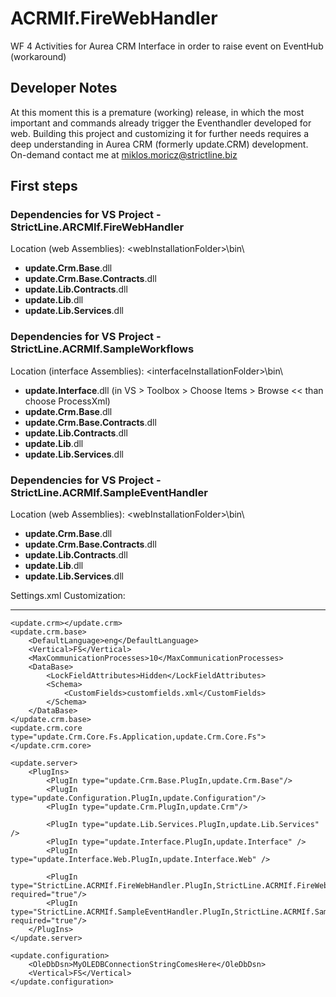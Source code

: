 # ACRMIf.FireWebHandler
WF 4 Activities for Aurea CRM Interface in order to raise event on EventHub (workaround)

## Developer Notes
At this moment this is a premature (working) release, in which the most important <import> and <update> commands already trigger the Eventhandler developed for web. Building this project and customizing it for further needs requires a deep understanding in Aurea CRM (formerly update.CRM) development. On-demand contact me at miklos.moricz@strictline.biz

## First steps

### Dependencies for VS Project - StrictLine.ARCMIf.FireWebHandler
Location (web Assemblies): \<webInstallationFolder\>\bin\
- **update.Crm.Base**.dll
- **update.Crm.Base.Contracts**.dll
- **update.Lib.Contracts**.dll
- **update.Lib**.dll
- **update.Lib.Services**.dll

### Dependencies for VS Project - StrictLine.ACRMIf.SampleWorkflows
Location (interface Assemblies): \<interfaceInstallationFolder\>\bin\
- **update.Interface**.dll (in VS > Toolbox > Choose Items > Browse << than choose ProcessXml)
- **update.Crm.Base**.dll
- **update.Crm.Base.Contracts**.dll
- **update.Lib.Contracts**.dll
- **update.Lib**.dll
- **update.Lib.Services**.dll

### Dependencies for VS Project - StrictLine.ACRMIf.SampleEventHandler
Location (web Assemblies): \<webInstallationFolder\>\bin\
- **update.Crm.Base**.dll
- **update.Crm.Base.Contracts**.dll
- **update.Lib.Contracts**.dll
- **update.Lib**.dll
- **update.Lib.Services**.dll

Settings.xml Customization:
_________________________________
	<update.crm></update.crm>
	<update.crm.base>
		<DefaultLanguage>eng</DefaultLanguage>
		<Vertical>FS</Vertical>
		<MaxCommunicationProcesses>10</MaxCommunicationProcesses>
		<DataBase>
			<LockFieldAttributes>Hidden</LockFieldAttributes>
			<Schema>
				<CustomFields>customfields.xml</CustomFields>
			</Schema>
		</DataBase>		
	</update.crm.base>
	<update.crm.core type="update.Crm.Core.Fs.Application,update.Crm.Core.Fs">
	</update.crm.core>
	
	<update.server>
		<PlugIns>
			<PlugIn type="update.Crm.Base.PlugIn,update.Crm.Base"/>
			<PlugIn type="update.Configuration.PlugIn,update.Configuration"/>
			<PlugIn type="update.Crm.PlugIn,update.Crm"/>			
			
			<PlugIn type="update.Lib.Services.PlugIn,update.Lib.Services" />
			<PlugIn type="update.Interface.PlugIn,update.Interface" />
			<PlugIn type="update.Interface.Web.PlugIn,update.Interface.Web" />
			
			<PlugIn type="StrictLine.ACRMIf.FireWebHandler.PlugIn,StrictLine.ACRMIf.FireWebHandler" required="true"/>
			<PlugIn type="StrictLine.ACRMIf.SampleEventHandler.PlugIn,StrictLine.ACRMIf.SampleEventHandler" required="true"/>
		</PlugIns>
	</update.server>
	
	<update.configuration>
		<OleDbDsn>MyOLEDBConnectionStringComesHere</OleDbDsn>
		<Vertical>FS</Vertical>
	</update.configuration>	
